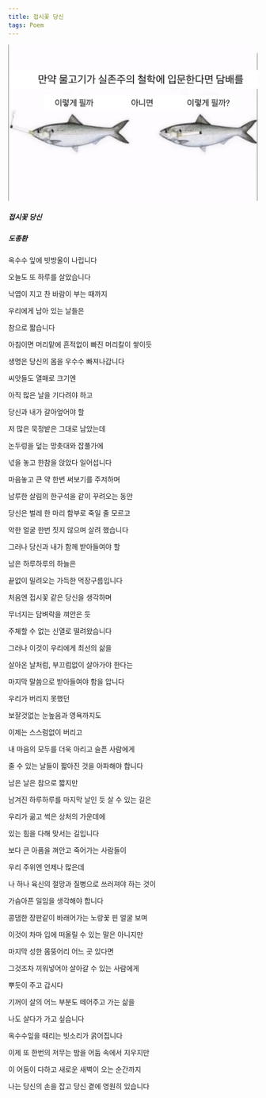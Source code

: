 ```yaml
---
title: 접시꽃 당신
tags: Poem
---
```


![image](/assets/images/251015_실존주의.png)

##### 접시꽃 당신

##### 도종환

옥수수 잎에 빗방울이 나립니다

오늘도 또 하루를 살았습니다

낙엽이 지고 찬 바람이 부는 때까지

우리에게 남아 있는 날들은

참으로 짧습니다

아침이면 머리맡에 흔적없이 빠진 머리칼이 쌓이듯

생명은 당신의 몸을 우수수 빠져나갑니다

씨앗들도 열매로 크기엔

아직 많은 날을 기다려야 하고

당신과 내가 갈아엎어야 할

저 많은 묵정밭은 그대로 남았는데

논두렁을 덮는 망촛대와 잡풀가에

넋을 놓고 한참을 앉았다 일어섭니다

마음놓고 큰 약 한번 써보기를 주저하며

남루한 살림의 한구석을 같이 꾸려오는 동안

당신은 벌레 한 마리 함부로 죽일 줄 모르고

악한 얼굴 한번 짓지 않으며 살려 했습니다

그러나 당신과 내가 함께 받아들여야 할

남은 하루하루의 하늘은

끝없이 밀려오는 가득한 먹장구름입니다

처음엔 접시꽃 같은 당신을 생각하며

무너지는 담벼락을 껴안은 듯

주체할 수 없는 신열로 떨려왔습니다

그러나 이것이 우리에게 최선의 삶을

살아온 날처럼, 부끄럼없이 살아가야 한다는

마지막 말씀으로 받아들여야 함을 압니다

우리가 버리지 못했던

보잘것없는 눈높음과 영욕까지도

이제는 스스럼없이 버리고

내 마음의 모두를 더욱 아리고 슬픈 사람에게

줄 수 있는 날들이 짧아진 것을 아파해야 합니다

남은 날은 참으로 짧지만

남겨진 하루하루를 마지막 날인 듯 살 수 있는 길은

우리가 곪고 썩은 상처의 가운데에

있는 힘을 다해 맞서는 길입니다

보다 큰 아픔을 껴안고 죽어가는 사람들이

우리 주위엔 언제나 많은데

나 하나 육신의 절망과 질병으로 쓰러져야 하는 것이

가슴아픈 일임을 생각해야 합니다

콩댐한 장판같이 바래어가는 노랑꽃 핀 얼굴 보며

이것이 차마 입에 떠올릴 수 있는 말은 아니지만

마지막 성한 몸뚱어리 어느 곳 있다면

그것조차 끼워넣어야 살아갈 수 있는 사람에게

뿌듯이 주고 갑시다

기꺼이 살의 어느 부분도 떼어주고 가는 삶을

나도 살다가 가고 싶습니다

옥수수잎을 때리는 빗소리가 굵어집니다

이제 또 한번의 저무는 밤을 어둠 속에서 지우지만

이 어둠이 다하고 새로운 새벽이 오는 순간까지

나는 당신의 손을 잡고 당신 곁에 영원히 있습니다